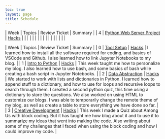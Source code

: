 ```yaml
---
toc: true
layout: page
title: Schedule
---
```

| Week | Topics | Review Ticket | Summary | 
| 4 | [Python Web Server Project](https://nighthawkcoders.github.io/APCSP//points/4) | [Hacks]() |  |
|  | []() | []() |  |
|  | []() | []() |  |
|  | []() | []() |  |


| Week | Topics | Review Ticket | Summary |
| 0 | [Tool Setup](https://nighthawkcoders.github.io/APCSP//week/0) | [Hacks](https://github.com/RyanHaki/APCSPwebPage/issues/2) | I learned how to install all the software required for coding, and basics of VSCode and Github. I also learned how to link Jupyter Notebooks to my blog. |
| 1 | [Intro to Python](https://nighthawkcoders.github.io/APCSP//week/1) | [Hacks](https://github.com/RyanHaki/APCSPwebPage/issues/3) | This week taught me how to personalize my blog. I also learned how to use bash, and some basics of bash while creating a bash script in Jupyter Notebooks. |
| 2 | [Data Abstraction](https://nighthawkcoders.github.io/APCSP//week/2) | [Hacks](https://github.com/RyanHaki/APCSPwebPage/issues/4) | We started to work with lists and dictionaries in Python. I learned how to append stuff to a dictionary, and how to use for loops and recursive loops to search through them. I created a second python quiz, this time using a dictionary to store the questions. We also worked on using HTML to customize our blogs. I was able to temporarily change the remote theme of my blog, as well as create a table to store everything we have done so far.  |
| 3 | [Creative Development](https://nighthawkcoders.github.io/APCSP//week/3) | [Hacks](https://github.com/RyanHaki/APCSPwebPage/issues/5) | This week I made a Quiz about Among Us with block coding. But it has taught me how blog about it and to use it to summarize my ideas that went into making the code. Also writing about some of my challenges that I faced when using the block coding and how I could improve my code. |